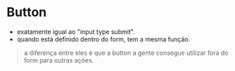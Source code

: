 # Button

- exatamente igual ao "input type submit".
- quando está definido dentro do form, tem a mesma função.

> a diferença entre eles é que a button a gente consegue utilizar fora do form para outras ações.